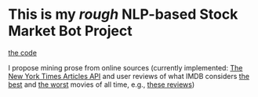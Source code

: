 # This is my *rough* NLP-based Stock Market Bot Project

[the code](https://github.com/WillFindley/NLPStockAnalysis/tree/gh-pages/NLPBot)

I propose mining prose from online sources (currently implemented: [The New York Times Articles API](http://developer.nytimes.com/docs/read/article_search_api_v2) and user reviews of what IMDB considers [the best](http://www.imdb.com/chart/top?ref_=chtbtm_ql_2) and [the worst](http://www.imdb.com/chart/bottom?ref_=chttp_ql_3) movies of all time, e.g., [these reviews](http://www.imdb.com/title/tt4009460/reviews?ref_=tt_ql_8))
